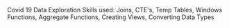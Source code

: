 Covid 19 Data Exploration 
Skills used: Joins, CTE's, Temp Tables, Windows Functions, Aggregate Functions, Creating Views, Converting Data Types
